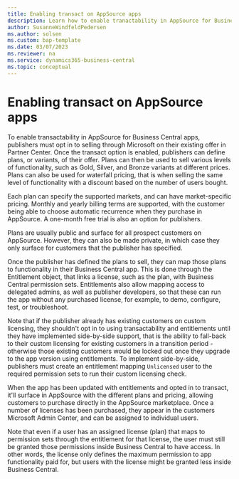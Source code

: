```yaml
---
title: Enabling transact on AppSource apps
description: Learn how to enable tranactability in AppSource for Business Central apps.
author: SusanneWindfeldPedersen
ms.author: solsen
ms.custom: bap-template
ms.date: 03/07/2023
ms.reviewer: na
ms.service: dynamics365-business-central
ms.topic: conceptual
---
```


# Enabling transact on AppSource apps

To enable transactability in AppSource for Business Central apps, publishers must opt in to selling through Microsoft on their existing offer in Partner Center. Once the transact option is enabled, publishers can define plans, or variants, of their offer. Plans can then be used to sell various levels of functionality, such as Gold, Silver, and Bronze variants at different prices. Plans can also be used for waterfall pricing, that is when selling the same level of functionality with a discount based on the number of users bought.

Each plan can specify the supported markets, and can have market-specific pricing. Monthly and yearly billing terms are supported, with the customer being able to choose automatic recurrence when they purchase in AppSource. A one-month free trial is also an option for publishers. 

Plans are usually public and surface for all prospect customers on AppSource. However, they can also be made private, in which case they only surface for customers that the publisher has specified.

Once the publisher has defined the plans to sell, they can map those plans to functionality in their Business Central app. This is done through the Entitlement object, that links a license, such as the plan, with Business Central permission sets. Entitlements also allow mapping access to delegated admins, as well as publisher developers, so that these can run the app without any purchased license, for example, to demo, configure, test, or troubleshoot.

Note that if the publisher already has existing customers on custom licensing, they shouldn't opt in to using transactability and entitlements until they have implemented side-by-side support, that is the ability to fall-back to their custom licensing for existing customers in a transition period - otherwise those existing customers would be locked out once they upgrade to the app version using entitlements. To implement side-by-side, publishers must create an entitlement mapping `Unlicensed` user to the required permission sets to run their custom licensing check. 

When the app has been updated with entitlements and opted in to transact, it'll surface in AppSource with the different plans and pricing, allowing customers to purchase directly in the AppSource marketplace. Once a number of licenses has been purchased, they appear in the customers Microsoft Admin Center, and can be assigned to individual users.

Note that even if a user has an assigned license (plan) that maps to permission sets through the entitlement for that license, the user must still be granted those permissions inside Business Central to have access. In other words, the license only defines the maximum permission to app functionality paid for, but users with the license might be granted less inside Business Central.